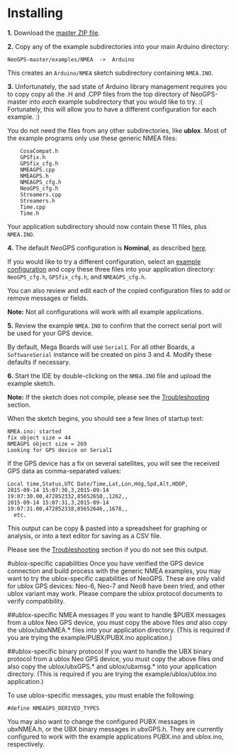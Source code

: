 Installing
==========
**1.**  Download the [master ZIP file](https://github.com/SlashDevin/NeoGPS/archive/master.zip).

**2.**  Copy any of the example subdirectories into your main Arduino directory:
```
NeoGPS-master/examples/NMEA  ->  Arduino
```
This creates an `Arduino/NMEA` sketch subdirectory containing `NMEA.INO`.

**3.**  Unfortunately, the sad state of Arduino library management requires you to copy copy all the .H and .CPP files from the top directory of NeoGPS-master into *each* example subdirectory that you would like to try.  :(  Fortunately, this will allow you to have a different configuration for each example. :)

You do not need the files from any other subdirectories, like **ublox**.  Most of the example programs only use these generic NMEA files:
```
    CosaCompat.h
    GPSfix.h
    GPSfix_cfg.h
    NMEAGPS.cpp
    NMEAGPS.h
    NMEAGPS_cfg.h
    NeoGPS_cfg.h
    Streamers.cpp
    Streamers.h
    Time.cpp
    Time.h
```
Your application subdirectory should now contain these 11 files, plus `NMEA.INO`.

**4.**  The default NeoGPS configuration is **Nominal**, as described [here](Configurations.md#typical-configurations).

If you would like to try a different configuration, select an [example configuration](../configs) and copy these three files into your application directory: `NeoGPS_cfg.h`, `GPSfix_cfg.h`, and `NMEAGPS_cfg.h`.

You can also review and edit each of the copied configuration files to add or remove messages or fields.

**Note:**  Not all configurations will work with all example applications.

**5.** Review the example `NMEA.INO` to confirm that the correct serial port will be used for your GPS device.

By default, Mega Boards will use `Serial1`.  For all other Boards, a `SoftwareSerial` instance will be created on pins 3 and 4.  Modify these defaults if necessary.

**6.**  Start the IDE by double-clicking on the `NMEA.INO` file and upload the example sketch.

**Note:**  If the sketch does not compile, please see the [Troubleshooting](Troubleshooting.md#configuration-errors) section.

When the sketch begins, you should see a few lines of startup text:
```
NMEA.ino: started
fix object size = 44
NMEAGPS object size = 269
Looking for GPS device on Serial1
```
If the GPS device has a fix on several satellites, you will see the received GPS data as comma-separated values:
```
Local time,Status,UTC Date/Time,Lat,Lon,Hdg,Spd,Alt,HDOP,
2015-09-14 15:07:30,3,2015-09-14 19:07:30.00,472852332,85652650,,1262,,
2015-09-14 15:07:31,3,2015-09-14 19:07:31.00,472852338,85652646,,1678,,
  etc.
```
This output can be copy & pasted into a spreadsheet for graphing or analysis, or into a text editor for saving as a CSV file.

Please see the [Troubleshooting](Troubleshooting.md#gps-device-connection-problems) section if you do not see this output.

#ublox-specific capabilities
Once you have verified the GPS device connection and build process with the generic NMEA examples, you may want to try the  ublox-specific capabilities of NeoGPS.  These are only valid for ublox GPS devices: Neo-6, Neo-7 and Neo8 have been tried, and other ublox variant may work.  Please compare the ublox protocol documents to verify compatibility.

##ublox-specific NMEA messages
If you want to handle $PUBX messages from a ublox Neo GPS device, you must copy the above files *and* also copy the ublox/ubxNMEA.* files into your application directory.  (This is required if you are trying the example/PUBX/PUBX.ino application.)

##ublox-specific binary protocol
If you want to handle the UBX binary protocol from a ublox Neo GPS device, you must copy the above files *and* also copy the ublox/ubxGPS.* and ublox/ubxmsg.* into your application directory.  (This is required if you are trying the example/ublox/ublox.ino application.)

To use ublox-specific messages, you must enable the following:
```
#define NMEAGPS_DERIVED_TYPES
```

You may also want to change the configured PUBX messages in ubxNMEA.h, or the UBX binary messages in ubxGPS.h.  They are currently configured to work with the example applications PUBX.ino and ublox.ino, respectively.

